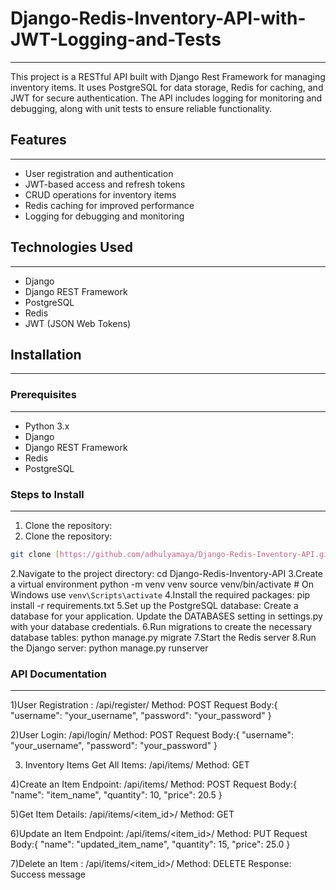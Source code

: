 # Django-Redis-Inventory-API-with-JWT-Logging-and-Tests
__________________________________________________________

This project is a RESTful API built with Django Rest Framework for managing inventory items. It uses PostgreSQL for data storage, Redis for caching, and JWT for secure authentication. The API includes logging for monitoring and debugging, along with unit tests to ensure reliable functionality.

## Features
__________________________________________________________

- User registration and authentication
- JWT-based access and refresh tokens
- CRUD operations for inventory items
- Redis caching for improved performance
- Logging for debugging and monitoring

## Technologies Used
__________________________________________________________

- Django
- Django REST Framework
- PostgreSQL
- Redis
- JWT (JSON Web Tokens)

## Installation
___________________________________________________________

### Prerequisites
___________________________________________________________
- Python 3.x
- Django
- Django REST Framework
- Redis
- PostgreSQL

### Steps to Install
___________________________________________________________

1. Clone the repository:
  1. Clone the repository:

   ```bash
   git clone [https://github.com/adhulyamaya/Django-Redis-Inventory-API.git](https://github.com/adhulyamaya/Django-Redis-Inventory-API.git)
  ```

2.Navigate to the project directory:
   cd Django-Redis-Inventory-API
3.Create a virtual environment 
   python -m venv venv
   source venv/bin/activate  # On Windows use `venv\Scripts\activate`
4.Install the required packages:
 pip install -r requirements.txt
5.Set up the PostgreSQL database:
   Create a database for your application.
   Update the DATABASES setting in settings.py with your database credentials.
6.Run migrations to create the necessary database tables:
   python manage.py migrate
7.Start the Redis server
8.Run the Django server:
    python manage.py runserver

### API Documentation
_______________________________________________________________
1)User Registration : /api/register/
 Method: POST
 Request Body:{
    "username": "your_username",
    "password": "your_password"
}

2)User Login: /api/login/
 Method: POST
 Request Body:{
    "username": "your_username",
    "password": "your_password"
}

3) Inventory Items
  Get All Items: /api/items/
  Method: GET

4)Create an Item
  Endpoint: /api/items/
  Method: POST
  Request Body:{
    "name": "item_name",
    "quantity": 10,
    "price": 20.5
}

5)Get Item Details: /api/items/<item_id>/
Method: GET

6)Update an Item
Endpoint: /api/items/<item_id>/
Method: PUT
Request Body:{
    "name": "updated_item_name",
    "quantity": 15,
    "price": 25.0
}

7)Delete an Item : /api/items/<item_id>/
Method: DELETE
Response: Success message
 



















